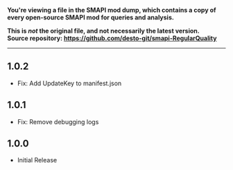 **You're viewing a file in the SMAPI mod dump, which contains a copy of every open-source SMAPI mod
for queries and analysis.**

**This is _not_ the original file, and not necessarily the latest version.**  
**Source repository: https://github.com/desto-git/smapi-RegularQuality**

----

## 1.0.2

- Fix: Add UpdateKey to manifest.json

## 1.0.1

- Fix: Remove debugging logs

## 1.0.0

- Initial Release